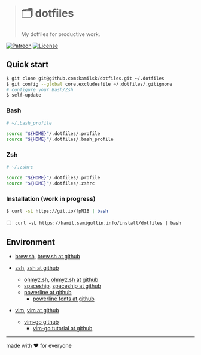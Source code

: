 > # 🗂 dotfiles
>
> My dotfiles for productive work.

[![Patreon][icon_patreon]](https://www.patreon.com/octolab)
[![License][icon_license]](LICENSE)

## Quick start

```bash
$ git clone git@github.com:kamilsk/dotfiles.git ~/.dotfiles
$ git config --global core.excludesfile ~/.dotfiles/.gitignore
# configure your Bash/Zsh
$ self-update
```

### Bash

```bash
# ~/.bash_profile

source "${HOME}"/.dotfiles/.profile
source "${HOME}"/.dotfiles/.bash_profile
```

### Zsh

```bash
# ~/.zshrc

source "${HOME}"/.dotfiles/.profile
source "${HOME}"/.dotfiles/.zshrc
```

### Installation (work in progress)

```bash
$ curl -sL https://git.io/fpN1B | bash
```

- [ ] `curl -sL https://kamil.samigullin.info/install/dotfiles | bash`

## Environment

- [brew.sh](http://brew.sh/), [brew.sh at github](https://github.com/Homebrew/brew)

- [zsh](http://www.zsh.org/), [zsh at github](https://github.com/zsh-users/zsh)
  - [ohmyz.sh](http://ohmyz.sh/), [ohmyz.sh at github](https://github.com/robbyrussell/oh-my-zsh)
  - [spaceship](https://denysdovhan.com/spaceship-prompt/), [spaceship at github](https://github.com/denysdovhan/spaceship-prompt)
  - [powerline at github](https://github.com/powerline/powerline)
    - [powerline fonts at github](https://github.com/powerline/fonts)

- [vim](http://www.vim.org/), [vim at github](https://github.com/vim/vim)
  - [vim-go github](https://github.com/fatih/vim-go)
    - [vim-go tutorial at github](https://github.com/fatih/vim-go-tutorial)

---

made with ❤️ for everyone

[icon_license]: https://img.shields.io/badge/license-MIT-blue.svg
[icon_patreon]: https://img.shields.io/badge/patreon-donate-orange.svg
